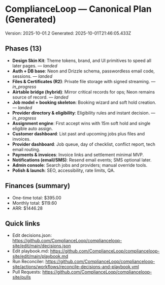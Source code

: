<!-- CL:START -->
# ComplianceLoop — Canonical Plan (Generated)

Version: 2025-10-01.2
Generated: 2025-10-01T21:46:05.433Z

## Phases (13)
- **Design Skin Kit**: Theme tokens, brand, and UI primitives to speed all later pages. — _landed_
- **Auth + DB base**: Neon and Drizzle schema, passwordless email code, sessions. — _landed_
- **Files & Certificates (R2)**: Private file storage with signed streaming. — _in_progress_
- **Airtable bridge (hybrid)**: Mirror critical records for ops; Neon remains source of record. — _landed_
- **Job model + booking skeleton**: Booking wizard and soft hold creation. — _landed_
- **Provider directory & eligibility**: Eligibility rules and instant decision. — _in_progress_
- **Assignment engine**: First accept wins with 15m soft hold and single eligible auto assign.
- **Customer dashboard**: List past and upcoming jobs plus files and invoices.
- **Provider dashboard**: Job queue, day of checklist, conflict report, tech email routing.
- **Payments & invoices**: Invoice links and settlement minimal MVP.
- **Notifications (email/SMS)**: Resend email events; SMS optional later.
- **Admin console**: Search jobs and providers; manual override tools.
- **Polish & launch**: SEO, accessibility, rate limits, QA.

## Finances (summary)
- One-time total: $395.00
- Monthly total: $119.60
- ARR: $1446.28

## Quick links
- Edit decisions.json: https://github.com/ComplianceLoop/complianceloop-site/edit/main/decisions.json
- Edit playbook.md: https://github.com/ComplianceLoop/complianceloop-site/edit/main/playbook.md
- Run Reconciler: https://github.com/ComplianceLoop/complianceloop-site/actions/workflows/reconcile-decisions-and-playbook.yml
- Pull Requests: https://github.com/ComplianceLoop/complianceloop-site/pulls

<!-- CL:END -->
